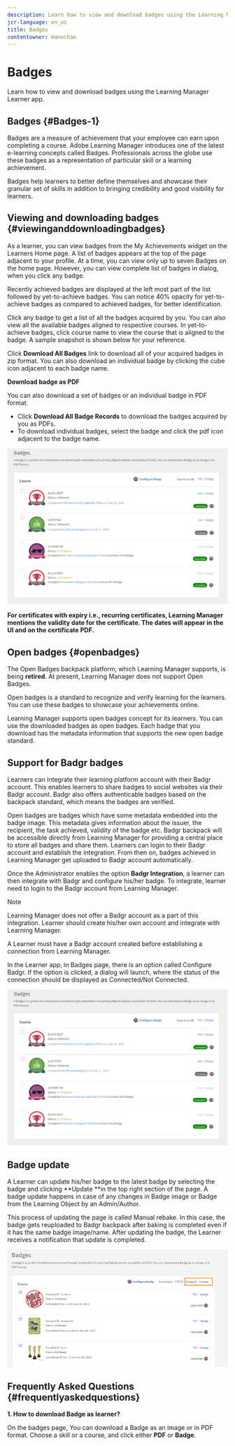 ```yaml
---
description: Learn how to view and download badges using the Learning Manager Learner app.
jcr-language: en_us
title: Badges
contentowner: manochan
---
```



# Badges

Learn how to view and download badges using the Learning Manager Learner app.

## Badges {#Badges-1}

Badges are a measure of achievement that your employee can earn upon completing a course. Adobe Learning Manager introduces one of the latest e-learning concepts called Badges. Professionals across the globe use these badges as a representation of particular skill or a learning achievement.

Badges help learners to better define themselves and showcase their granular set of skills in addition to bringing credibility and good visibility for learners.

## Viewing and downloading badges {#viewinganddownloadingbadges}

As a learner, you can view badges from the My Achievements widget on the Learners Home page. A list of badges appears at the top of the page adjacent to your profile. At a time, you can view only up to seven Badges on the home page. However, you can view complete list of badges in dialog, when you click any badge.

Recently achieved badges are displayed at the left most part of the list followed by yet-to-achieve badges. You can notice 40% opacity for yet-to-achieve badges as compared to achieved badges, for better identification.

Click any badge to get a list of all the badges acquired by you. You can also view all the available badges aligned to respective courses. In yet-to-achieve badges, click course name to view the course that is aligned to the badge. A sample snapshot is shown below for your reference.

Click **Download All Badges** link to download all of your acquired badges in zip format. You can also download an individual badge by clicking the cube icon adjacent to each badge name.

**Download badge as PDF**

You can also download a set of badges or an individual badge in PDF format.

* Click **Download All Badge Records** to download the badges acquired by you as PDFs. 
* To download individual badges, select the badge and click the pdf icon adjacent to the badge name. 

![](assets/badges.png)

**For certificates with expiry i.e., recurring certificates, Learning Manager mentions the validity date for the certificate. The dates will appear in the UI and on the certificate PDF.**

## Open badges {#openbadges}

The Open Badges backpack platform, which Learning Manager supports, is being **retired**. At present, Learning Manager does not support Open Badges.

Open badges is a standard to recognize and verify learning for the learners. You can use these badges to showcase your achievements online.

Learning Manager supports open badges concept for its learners. You can use the downloaded badges as open badges. Each badge that you download has the metadata information that supports the new open badge standard.

## Support for Badgr badges

Learners can integrate their learning platform account with their Badgr account. This enables learners to share badges to social websites via their Badgr account. Badgr also offers authenticable badges based on the backpack standard, which means the badges are verified.

Open badges are badges which have some metadata embedded into the badge image. This metadata gives information about the issuer, the recipient, the task achieved, validity of the badge etc. Badgr backpack will be accessible directly from Learning Manager for providing a central place to store all badges and share them. Learners can login to their Badgr account and establish the integration. From then on, badges achieved in Learning Manager get uploaded to Badgr account automatically.

Once the Administrator enables the option **Badgr Integration**, a learner can then integrate with Badgr and configure his/her badge. To integrate, learner need to login to the Badgr account from Learning Manager. 

>[!NOTE]
>
>Learning Manager does not offer a Badgr account as a part of this integration. Learner should create his/her own account and integrate with Learning Manager. 

A Learner must have a Badgr account created before establishing a connection from Learning Manager.

In the Learner app, in Badges page, there is an option called Configure Badgr. If the option is clicked, a dialog will launch, where the status of the connection should be displayed as Connected/Not Connected.

![](assets/badges.png)

## Badge update

A Learner can update his/her badge to the latest badge by selecting the badge and clicking **Update **in the top right section of the page. A badge update happens in case of any changes in Badge image or Badge from the Learning Object by an Admin/Author.

This process of updating the page is called Manual rebake. In this case, the badge gets reuploaded to Badgr backpack after baking is completed even if it has the same badge image/name. After updating the badge, the  Learner receives a notification that update is completed.

![](assets/badge-update.png)

## Frequently Asked Questions {#frequentlyaskedquestions}

**1. How to download Badge as learner?**

On the badges page, You can download a Badge as an image or in PDF format. Choose a skill or a course, and click either **PDF** or **Badge**.
